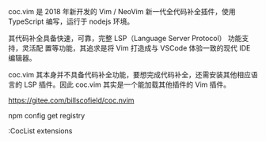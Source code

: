 
coc.vim 是 2018 年新开发的 Vim / NeoVim 新一代全代码补全插件，使用 TypeScript
编写，运行于 nodejs 环境。

其代码补全具备快速，可靠，完整 LSP（Language Server Protocol） 功能支持，灵活配
置等功能，其追求是将 Vim 打造成与 VSCode 体验一致的现代 IDE 编辑器。

coc.vim 其本身并不具备代码补全功能，要想完成代码补全，还需安装其他相应语言的
LSP 插件。因此 coc.vim 其实是一个能加载其他插件的 Vim 插件。



https://gitee.com/billscofield/coc.nvim

npm config get registry


:CocList extensions
